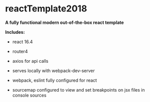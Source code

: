 # reactTemplate2018  

**A fully functional modern out-of-the-box react template**

**Includes:**

+ react 16.4
  
+ router4
  
+ axios for api calls
  
+ serves locally with webpack-dev-server 
  
+ webpack, eslint fully configured for react
  
+ sourcemap configured to view and set breakpoints on jsx files in console sources
  
